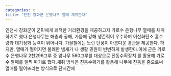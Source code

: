 ```yaml
---
categories: c
title: "인천 강화군 은행나무 열매 채취한다"
---
```

인천시 강화군이 군민에게 쾌적한 거리환경을 제공하고자 가로수 은행나무 열매를 채취하기로 했다.은행나무는 해충과 공해, 가뭄에 강해 생존력이 우수하며 이산화탄소 흡수량과 대기정화 능력이 뛰어나다. 가을철에는 노란 단풍이 아름다운 경관을 제공한다. 하지만, 열매가 떨어지면 불쾌한 냄새가 나 생활 민원이 빈번하게 발생한다.이에 군은 가로수 은행나무 2천296그루 중 암나무 560그루를 대상으로 진동수확장치 를 활용해 가로수 열매를 일찍 따기로 했다.채취 방식은 진동수확기를 활용해 나무에 진동을 줌으로써 열매를 떨어뜨리는 방식으로 단시간에